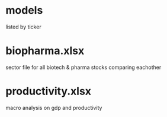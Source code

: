 # models

listed by ticker

# biopharma.xlsx

sector file for all biotech & pharma stocks comparing eachother

# productivity.xlsx

macro analysis on gdp and productivity

